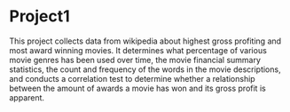 # Project1
This project collects data from wikipedia about highest gross profiting and most award winning movies.  It determines what percentage of various movie genres has been used over time, the movie financial summary statistics, the count and frequency of the words in the movie descriptions, and conducts a correlation test to determine whether a relationship between the amount of awards a movie has won and its gross profit is apparent.  
